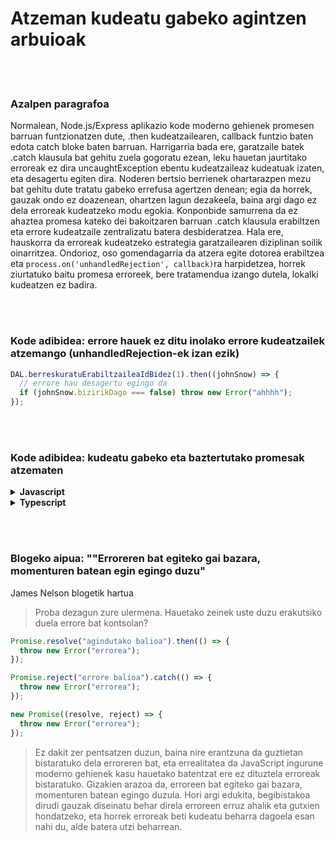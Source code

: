 # Atzeman kudeatu gabeko agintzen arbuioak

<br/><br/>

### Azalpen paragrafoa

Normalean, Node.js/Express aplikazio kode moderno gehienek promesen barruan funtzionatzen dute, .then kudeatzailearen, callback funtzio baten edota catch bloke baten barruan. Harrigarria bada ere, garatzaile batek .catch klausula bat gehitu zuela gogoratu ezean, leku hauetan jaurtitako erroreak ez dira uncaughtException ebentu kudeatzaileaz kudeatuak izaten, eta desagertu egiten dira. Noderen bertsio berrienek ohartarazpen mezu bat gehitu dute tratatu gabeko errefusa agertzen denean; egia da horrek, gauzak ondo ez doazenean, ohartzen lagun dezakeela, baina argi dago ez dela erroreak kudeatzeko modu egokia. Konponbide samurrena da ez ahaztea promesa kateko dei bakoitzaren barruan .catch klausula erabiltzen eta errore kudeatzaile zentralizatu batera desbideratzea. Hala ere, hauskorra da erroreak kudeatzeko estrategia garatzailearen diziplinan soilik oinarritzea. Ondorioz, oso gomendagarria da atzera egite dotorea erabiltzea eta `process.on('unhandledRejection', callback)`ra harpidetzea, horrek ziurtatuko baitu promesa erroreek, bere tratamendua izango dutela, lokalki kudeatzen ez badira.

<br/><br/>

### Kode adibidea: errore hauek ez ditu inolako errore kudeatzailek atzemango (unhandledRejection-ek izan ezik)

```javascript
DAL.berreskuratuErabiltzaileaIdBidez(1).then((johnSnow) => {
  // errore hau desagertu egingo da
  if (johnSnow.bizirikDago === false) throw new Error("ahhhh");
});
```

<br/><br/>

### Kode adibidea: kudeatu gabeko eta baztertutako promesak atzematen

<details>
<summary><strong>Javascript</strong></summary>

```javascript
process.on("unhandledRejection", (arrazoia, p) => {
  // Kudeatu gabeko baztertutako promesa bat harrapatu dut,
  // iada kudeatu gabeko erroreentzat atzera-egite kudeatzailea dugunez (begiratu beherago),
  // utzi jaurtitzen eta utzi berari hori kudeatzen
  throw arrazoia;
});

process.on("uncaughtException", (errorea) => {
  // Aurretik inoiz kudeatu gabeko errorea jaso berri dut, hau kudeatzeko eta berrekite bat beharrezkoa den erabakitzeko garaia da
  erroreKudeaketa.kudeatzailea.erroreaKudeatu(errorea);
  if (!erroreKudeaketa.kudeatzailea.erroreFidagarriaDa(errorea))
    process.exit(1);
});
```

</details>

<details>
<summary><strong>Typescript</strong></summary>

```typescript
process.on("unhandledRejection", (arrazioa: string, p: Promise<any>) => {
  // Kudeatu gabeko baztertutako promesa bat harrapatu dut,
  // iada kudeatu gabeko erroreentzat atzera-egite kudeatzailea dugunez (begiratu beherago),
  // utzi jaurtitzen eta utzi berari hori kudeatzen
  throw arrazoia;
});

process.on("uncaughtException", (errorea: Error) => {
  // Aurretik inoiz kudeatu gabeko errorea jaso berri dut, hau kudeatzeko eta berrekite bat beharrezkoa den erabakitzeko garaia da
  erroreKudeaketa.kudeatzailea.erroreaKudeatu(errorea);
  if (!erroreKudeaketa.kudeatzailea.erroreFidagarriaDa(errorea))
    process.exit(1);
});
```

</details>

<br/><br/>

### Blogeko aipua: "&quot;Erroreren bat egiteko gai bazara, momenturen batean egin egingo duzu"

James Nelson blogetik hartua

> Proba dezagun zure ulermena. Hauetako zeinek uste duzu erakutsiko duela errore bat kontsolan?

```javascript
Promise.resolve("agindutako balioa").then(() => {
  throw new Error("errorea");
});

Promise.reject("errore balioa").catch(() => {
  throw new Error("errorea");
});

new Promise((resolve, reject) => {
  throw new Error("errorea");
});
```

> Ez dakit zer pentsatzen duzun, baina nire erantzuna da guztietan bistaratuko dela erroreren bat, eta errealitatea da JavaScript ingurune moderno gehienek kasu hauetako batentzat ere ez dituztela erroreak bistaratuko. Gizakien arazoa da, erroreen bat egiteko gai bazara, momenturen batean egingo duzula. Hori argi edukita, begibistakoa dirudi gauzak diseinatu behar direla erroreen erruz ahalik eta gutxien hondatzeko, eta horrek erroreak beti kudeatu beharra dagoela esan nahi du, alde batera utzi beharrean.
